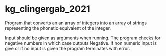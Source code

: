 # kg_clingergab_2021

Program that converts an an array of integers into an array of strings representing the phonetic equivalent of the integer.

Input should be given as arguments when running. The program checks for negative numbers in which case outputs Negative. If non numeric input is give or if no input is given the program terminates with error. 